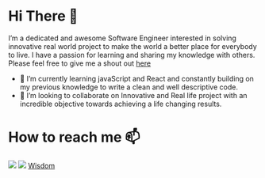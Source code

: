 # Hi There 👋
 I’m a dedicated and awesome Software Engineer interested in solving innovative real world project to make the world a better place for everybody to live. I have a passion 
 for learning and sharing my knowledge with others. Please feel free to give me a shout out [here](https://twitter.com/meesy0) 
 
- 🌱 I’m currently learning  javaScript and React and constantly building on my previous knowledge to write a clean and well descriptive code.
- 💞️ I’m looking to collaborate on Innovative and Real life project with an incredible objective towards achieving a life changing results.
# How to reach me 📫
 <a href="https://twitter.com/meesy0"><img src="https://img.shields.io/badge/Twitter-blue?logo=twitter&logoColor=white&style=for-the-badge" /></a>
    <a href="https://www.linkedin.com/in/ogedengbe-wisdom-a5241320a/"><img src="https://img.shields.io/badge/LinkedIn-blue?logo=linkedin&logoColor=white&style=for-the-badge" /></a>
    <a href="https://wisdomo.netlify.app/">Wisdom</a>


<!---
ogedengbewisdom/ogedengbewisdom is a ✨ special ✨ repository because its `README.md` (this file) appears on your GitHub profile.
You can click the Preview link to take a look at your changes.
--->
